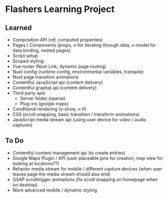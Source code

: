 # Flashers Learning Project

## Learned

- Composition API (ref, computed properties)
- Pages / Components (props, v-for iterating through data, v-model for data binding, nested pages)
- Script setup
- Scoped styling
- Vue router (Nuxt Link, dynamic page routing)
- Nuxt config (runtime config, environmental variables, transpile)
- Nuxt page transition animations
- Contentful JavaScript api (content delivery)
- Contentful graphql api (content delivery)
- Third party apis
  - Server folder (openai)
  - Plug-ins (google maps)
- Conditional rendering (v-show, v-if)
- CSS (scroll snapping, basic transition / transform animations)
- JavaScript media stream api (using user device for video / audio captures)

## To Do

- Contentful content management api (to create entries)
- Google Maps Plugin / API (user placeable pins for creation, map view for looking at locations??)
- Refactor media stream for mobile / different capture devices (when user leaves page the media stream should also end)
- GSAP scrolltrigger animations (fix scroll snapping on homepage when on desktop)
- More advanced mobile / dynamic styling
